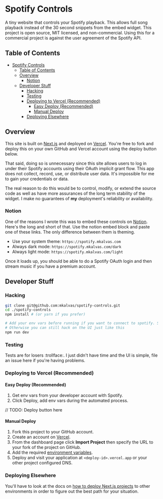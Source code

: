 # Spotify Controls

A tiny website that controls your Spotify playback. This allows full song playback instead of the 30 second snippets from the embed widget. This project is open source, MIT licensed, and non-commercial. Using this for a commercial project is against the user agreement of the Spotify API.

## Table of Contents

- [Spotify Controls](#spotify-controls)
  - [Table of Contents](#table-of-contents)
  - [Overview](#overview)
    - [Notion](#notion)
  - [Developer Stuff](#developer-stuff)
    - [Hacking](#hacking)
    - [Testing](#testing)
    - [Deploying to Vercel (Recommended)](#deploying-to-vercel-recommended)
      - [Easy Deploy (Recommended)](#easy-deploy-recommended)
      - [Manual Deploy](#manual-deploy)
    - [Deploying Elsewhere](#deploying-elsewhere)

## Overview

This site is built on [Next.js](https://nextjs.org) and deployed on [Vercel](https://vercel.com). You're free to fork and deploy this on your own GitHub and Vercel account using the deploy button below.

That said, doing so is unnecessary since this site allows users to log in under their Spotify accounts using their OAuth implicit grant flow. This app does not collect, record, use, or distribute user data. It's impossible for me to gain your credentials or data.

The real reason to do this would be to control, modify, or extend the source code as well as have more assurances of the long term stability of the widget. I make no guarantees of **my** deployment's reliability or availability.

### Notion

One of the reasons I wrote this was to embed these controls on [Notion](https://notion.so). Here's the long and short of that. Use the notion embed block and paste one of these links. The only difference between them is theming.

- Use your system theme: `https://spotify.mkalvas.com`
- Always dark mode: `https://spotify.mkalvas.com/dark`
- Always light mode:  `https://spotify.mkalvas.com/light`

Once it loads up, you should be able to do a Spotify OAuth login and then stream music if you have a premium account.

## Developer Stuff

### Hacking

```sh
git clone git@github.com:mkalvas/spotify-controls.git
cd ./spotify-controls
npm install # (or yarn if you prefer)

# Add your env vars before running if you want to connect to spotify. See below.
# Otherwise you can still hack on the UI just like this
npm run dev
```

### Testing

Tests are for losers :trollface:. I just didn't have time and the UI is simple, file an issue here if you're having problems.

### Deploying to Vercel (Recommended)

#### Easy Deploy (Recommended)

1. Get env vars from your developer account with Spotify.
2. Click Deploy, add env vars during the automated process.

// TODO: Deploy button here

#### Manual Deploy

1. Fork this project to your GitHub account.
2. Create an account on [Vercel](https://vercel.com).
3. From the dashboard page click **Import Project** then specify the URL to your fork of the project on GitHub.
4. Add the required [environment variables](#environment-variables).
5. Deploy and visit your application at `<deploy-id>.vercel.app` or your other project configured DNS.

### Deploying Elsewhere

You'll have to look at the docs on [how to deploy Next.js projects](https://nextjs.org/docs/deployment) to other environments in order to figure out the best path for your situation.
